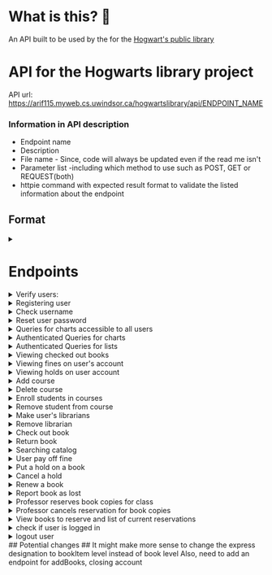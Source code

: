 # What is this? 🤔
An API built to be used by the for the [Hogwart's public library](https://abdullaharif.tech/hogwartslibrary/)

# API for the Hogwarts library project #
API url: https://arif115.myweb.cs.uwindsor.ca/hogwartslibrary/api/ENDPOINT_NAME

### Information in API description ###
* Endpoint name
* Description
* File name - Since, code will always be updated even if the read me isn't
* Parameter list -including which method to use such as POST, GET or REQUEST(both)
* httpie command with expected result format to validate the listed information about the endpoint

## Format ##
<details>
<summary> </summary>

    1. Description: 
    2. fileName.php --> /api/fileName
    3. Parameter list:
    4. httpie command:
</details>

# Endpoints #
<details>
<summary> Verify users: </summary>

    1. Description: Log the user in and then store the cookie
    2. verifyUser.php  --> /api/verifyUser
    3. Parameter list:
        Accepts POST variable:  username, password, userType
        userType (valid values) : professor, student, headmaster, user, librarian
    4. httpie command:
        http --session=/tmp/session.json --form POST https://arif115.myweb.cs.uwindsor.ca/hogwartslibrary/api/verifyUser username='hGranger' password='actors1Reserve9Vegas7Portugal9Plants' userType='librarian'
</details>

<details>
<summary> Registering user </summary>

    1. Description: Users can register for their own account if they have a registration passcode 
    2. userManagement/addUser.php --> /api/userManagement/addUsers
    3. Parameter list:
        Accepts POST variable: fname, lname, userType, username, password, passcode
        // IF user is a student we need parameter of house and major
        // If professor we need department
        userType (valid values) : professor, student, headmaster
        
    4. httpie command:
        http --session=/tmp/session.json --form POST https://arif115.myweb.cs.uwindsor.ca/hogwartslibrary/api/userManagement/addUser username='JKRowling' password='whats in a dream' userType='professor'  fname='Joanne' lname='Rowling' department='English' passcode='ENTER_THE_PASSCODE'
   
*Note: it might make sense to separate the endpoints for different user types.*
</details>

<details>
<summary> Check username </summary>

    1. Description: Check if username/email is in database
    2. userManagement/checkUserName.php  --> /api/userManagement/checkUserName
    3. Parameter list: 
         Accepts POST variable: username
    4. httpie command:
        http --session=/tmp/session.json --form POST https://arif115.myweb.cs.uwindsor.ca/hogwartslibrary/api/userManagement/checkUserName username='Snape1@hogwarts.com'

</details>

<details>
<summary> Reset user password</summary>

    1. Description: The headmaster has the power to reset user's passwords
    2. userManagement/resetPassword.php --> /api/userManagement/resetPassword
    3. Parameter list:
        Accepts POST variable: uID, uPassword, developerPassword
    4. httpie command:
        http -f --session=/tmp/session.json POST https://arif115.myweb.cs.uwindsor.ca/hogwartslibrary/api/userManagement/resetPassword uID=userID uPassword='newPasss' developerPassword='devPass'

</details>

<details>
<summary> Queries for charts accessible to all users </summary>

    1. Description: Queries used to create charts and table that give meta 
    information about the system. These queries can be accessed by guest users as well
    2. chart/guestCharts.php --> /api/chart/guestCharts
    3. Parameter list:
        Accepts request variable: chartType
        Current charts are: category,  major, allTime, houseFine, 
    4. httpie command:
         http --session=/tmp/session.json --form POST https://arif115.myweb.cs.uwindsor.ca/hogwartslibrary/api/chart/guestCharts chartType='houseFine'
         http --session=/tmp/session.json --form POST https://arif115.myweb.cs.uwindsor.ca/hogwartslibrary/api/chart/guestCharts chartType='category'
         http --session=/tmp/session.json --form POST https://arif115.myweb.cs.uwindsor.ca/hogwartslibrary/api/chart/guestCharts chartType='major'
         http --session=/tmp/session.json --form POST https://arif115.myweb.cs.uwindsor.ca/hogwartslibrary/api/chart/guestCharts chartType='allTime'

</details>

<details>
<summary> Authenticated Queries for charts </summary>

    1. Description: Queries used to create charts and table that give meta 
    information about the system. These can be accessed by the users with the correct privilege.
        privilege list - where headmaster can access result from any query
        headmaster -> librarian -> professor -> student
        This API also allows default values for some users
        So, if logged in as a student - you will receive result for the default student query
        This is useful if the front-end is flexible and can handle different queries
        Then we can change the default query in the back-end and the front-end will automatically 
        be updated. However, this will cause them to be coupled. 
        For this reason I recommend not relying on the default query and have only 
        included them for backward compatibility.
    2. chart/loggedInChart.php --> /api/chart/loggedInChart
    3. Parameter list:
        Accepts POST variable: chartType
        if headmaster
            valid values: reservationList, fineList, activeList
        if librarian
            valid values: unusedList, lostList
        if professor
            valid values: activityPerMajorAndDepartment
        if student
            valid values: numBooksPerCategory
    4. httpie command:
        if headmaster 
        http --session=/tmp/session.json --form POST https://arif115.myweb.cs.uwindsor.ca/hogwartslibrary/api/chart/loggedInChart chartType='reservationList'
        http --session=/tmp/session.json --form POST https://arif115.myweb.cs.uwindsor.ca/hogwartslibrary/api/chart/loggedInChart chartType='fineList'
        http --session=/tmp/session.json --form POST https://arif115.myweb.cs.uwindsor.ca/hogwartslibrary/api/chart/loggedInChart chartType='activeList'
        If librarian 
        http --session=/tmp/session.json --form POST https://arif115.myweb.cs.uwindsor.ca/hogwartslibrary/api/chart/loggedInChart chartType='unusedList'
        http --session=/tmp/session.json --form POST https://arif115.myweb.cs.uwindsor.ca/hogwartslibrary/api/chart/loggedInChart chartType='lostList'
        If professor
        http --session=/tmp/session.json --form POST https://arif115.myweb.cs.uwindsor.ca/hogwartslibrary/api/chart/loggedInChart chartType='activityPerMajorAndDepartment'
        If student
        http --session=/tmp/session.json --form POST https://arif115.myweb.cs.uwindsor.ca/hogwartslibrary/api/chart/loggedInChart chartType='numBooksPerCategory'
</details>

<details>
<summary>Authenticated Queries for lists </summary>

    1. Description: Queries used to create lists and tables that give meta information 
    about the system. These can be only accessed by the users of the correct userType. 
    So, to view the librarian queries you have to be a librarian. 
    2. loadList.php --> /api/loadList
    3. Parameter list:
        Accepts POST variable: listType
        if headmaster
            valid values: loadPotentialLibrarian, loadLibrarian, loadCourses, loadEnrollment, loadStudents, loadProfessor, loadMember, loadUsers
        if librarian
            valid values: loadPotentialBorrower, loadFinedMember, loadBookBarcode
    4. httpie command:
         http --session=/tmp/session.json --form POST https://arif115.myweb.cs.uwindsor.ca/hogwartslibrary/api/loadList listType='loadPotentialLibrarian'
         http --session=/tmp/session.json --form POST https://arif115.myweb.cs.uwindsor.ca/hogwartslibrary/api/loadList listType='loadLibrarian'
         http --session=/tmp/session.json --form POST https://arif115.myweb.cs.uwindsor.ca/hogwartslibrary/api/loadList listType='loadCourses'
         http --session=/tmp/session.json --form POST https://arif115.myweb.cs.uwindsor.ca/hogwartslibrary/api/loadList listType='loadEnrollment'
         http --session=/tmp/session.json --form POST https://arif115.myweb.cs.uwindsor.ca/hogwartslibrary/api/loadList listType='loadStudents'
         http --session=/tmp/session.json --form POST https://arif115.myweb.cs.uwindsor.ca/hogwartslibrary/api/loadList listType='loadProfessor'
         http --session=/tmp/session.json --form POST https://arif115.myweb.cs.uwindsor.ca/hogwartslibrary/api/loadList listType='loadMember'
         http --session=/tmp/session.json --form POST https://arif115.myweb.cs.uwindsor.ca/hogwartslibrary/api/loadList listType='loadUsers'

         http --session=/tmp/session.json --form POST https://arif115.myweb.cs.uwindsor.ca/hogwartslibrary/api/loadList listType='loadPotentialBorrower'
         http --session=/tmp/session.json --form POST https://arif115.myweb.cs.uwindsor.ca/hogwartslibrary/api/loadList listType='loadFinedMember'
         http --session=/tmp/session.json --form POST https://arif115.myweb.cs.uwindsor.ca/hogwartslibrary/api/loadList listType='loadBookBarcode'

</details>

<details>
<summary> Viewing checked out books </summary>

    1. Description:  Users can view books checked on their account
    2. user/userCheckedOut.php --> /api/user/userCheckedOut
    3. Parameter list:
    4. httpie command:
         http --session=/tmp/session.json --form POST https://arif115.myweb.cs.uwindsor.ca/hogwartslibrary/api/user/userCheckedOut

</details>

<details>
<summary> Viewing fines on user's account</summary>

    1. Description: 
    2. user/userFines.php --> /api/user/userFines
    3. Parameter list:
        Accepts POST variable: listType: distinguish if we just want the total fine or a 
        list of the transaction with fines
        listType=getOutstandingFineOnAccount - retrieves the amount the user owes
        listType=getTransactionWithFines - retrieves all fines where the user had a fine 
        Future - May not show fines that are no longer relevant - e.g. over the 
        total outstanding fine on the user's account
    4. httpie command:
         http --session=/tmp/session.json --form POST https://arif115.myweb.cs.uwindsor.ca/hogwartslibrary/api/user/userFines listType='getOutstandingFineOnAccount'
         http --session=/tmp/session.json --form POST https://arif115.myweb.cs.uwindsor.ca/hogwartslibrary/api/user/userFines listType='getTransactionWithFines'
</details>

<details>
<summary> Viewing holds on user account </summary>

    1. Description: 
    2. user/userHolds.php --> /api/user/userHolds
    3. Parameter list:
        Accepts POST variable: 
    4. httpie command:

</details>

<details>
<summary>Add course </summary>

    1. Description: Headmaster can add courses to the database
    2. headmaster/addCourses.php --> /api/headmaster/addCourses
    3. Parameter list: courseName & professorID
        Accepts POST variable: 
    4. httpie command:

</details>

<details>
<summary> Delete course</summary>

    1. Description: Headmaster can delete courses from the database
    2. headmaster/deleteCourses.php --> /api/headmaster/deleteCourses
    3. Parameter list: courseID
        Accepts POST variable: 
    4. httpie command:

</details>

<details>
<summary> Enroll students in courses</summary>

    1. Description: The headmaster can enroll students into the courses they are going 
    to take this semester 
    2. headmaster/addEnrollment.php --> /api/headmaster/addEnrollment
    3. Parameter list: 
        Accepts POST variable: courseID, studentID
    4. httpie command:

</details>

<details>
<summary> Remove student from course</summary>

    1. Description: The headmaster can also remove students from their classes
    2. headmaster/deleteEnrollment.php --> /api/headmaster/deleteEnrollment
    3. Parameter list: 
        Accepts POST variable: enrollmentNumber
    4. httpie command:

</details>

<details>
<summary> Make user's librarians</summary>

    1. Description: Give user's librarian privileges
    2. headmaster/addLibrarian.php --> /api/headmaster/addLibrarian
    3. Parameter list:
        Accepts POST variable: userID
    4. httpie command:

</details>

<details>
<summary> Remove librarian</summary>

    1. Description: This api will be used to revoke librarian privileges from an account. 
    In the back-end we mark the librarian account as deactivated instead of 
    deleting them, to ensure integrity
    2. headmaster/deleteLibrarian.php --> /api/headmaster/deleteLibrarian
    3. Parameter list:
        Accepts POST variable: userID
    4. httpie command:

</details>

<details>
<summary> Check out book</summary>

    1. Description: Endpoint used by librarian's to checkout book to users
    2. librarian/checkOut.php --> /api/librarian/checkOut
    3. Parameter list:
        Accepts POST variable: bookBarcode, borrowedBy
    4. httpie command:  http -f --session=/tmp/session.json POST https://arif115.myweb.cs.uwindsor.ca/hogwartslibrary/api/librarian/checkOut bookBarcode=902773774468 borrowedBy=2

</details>

<details>
<summary> Return book </summary>

    1. Description:  Endpoint used by librarian's to return book for users. When book is returned we add fine to the user's account, store the librarian who returned the book. We also decrement the numberOfBooks on the members account. And, if the book is on hold, we reserve the book to the first user in line.
    2. librarian/returnBook.php --> /api/librarian/returnBook
    3. Parameter list: 
        Accepts POST variable: bookBarcode
    4. httpie command:
         http -f --session=/tmp/session.json POST https://arif115.myweb.cs.uwindsor.ca/hogwartslibrary/api/librarian/returnBook bookBarcode=902773774468 

</details>

<details>
<summary> Searching catalog </summary>

    1. Description: API used to search the catalog. You can search for books title, 
    author, ISBN, tag or keyword which searches through all of the other search method
    2. library/searchCatalogue.php --> /api/library/searchCatalogue
    3. Parameter list:
        Accepts REQUEST variable: searchType, searchWord
    4. httpie command:

</details>

<details>
<summary> User pay off fine</summary>

    1. Description: A librarian can authorize a payment toward user fines
    2. librarian/payFine.php --> /api/librarian/payFine
    3. Parameter list:
        Accepts POST variable: pay, userID
    4. httpie command: 
         http -f --session=/tmp/session.json POST https://arif115.myweb.cs.uwindsor.ca/hogwartslibrary/api/librarian/payFine pay=40 userID=5

</details>

<details>
<summary> Put a hold on a book</summary>

    1. Description: Endpoint handles the case where either a user tries to place a hold on a book,a librarian places a hold on the behalf of a user or either of those two cases where the book is also reserved for a class
    2. library/holdBook.php --> /api/library/holdBook
    3. Parameter list:
        Accepts POST variable: bookISBN 
        if librarian is placing hold on behalf of user: userID
        If hold is for a book reserved for course: courseID
    4. httpie command:
        http -f --session=/tmp/session.json POST https://arif115.myweb.cs.uwindsor.ca/hogwartslibrary/api/library/holdBooks userID=500  bookISBN='978-1-6685-9857-3'

</details>

<details>
<summary> Cancel a hold</summary>

    1. Description: Allow user to cancel a hold or a librarian to cancel a hold on their behalf. If there are other users waiting for a book, the book will be reserved for them. 
    2. library/cancelHoldBook.php --> /api/library/cancelHoldBook
    3. Parameter list:
        Accepts POST variable: holdID
        if librarian: userID
    4. httpie command:
        http -f --session=/tmp/session.json POST https://arif115.myweb.cs.uwindsor.ca/hogwartslibrary/api/library/cancelHoldBooks userID=50  holdID=14

</details>

<details>
<summary> Renew a book</summary>

    1. Description: Allow users to renew books if there are no holds on the book. A book can be renewed a maximum of two times
    2. library/renewBooks.php --> /api/library/renewBooks
    3. Parameter list:
        Accepts POST variable: bookBarcode, userID (if librarian)
    4. httpie command:
         http -f --session=/tmp/session.json POST https://arif115.myweb.cs.uwindsor.ca/hogwartslibrary/api/library/renewBooks bookBarcode=902773774468 userID=2

</details>

<details>
<summary> Report book as lost</summary>

    1. Description: A user can report a book as lost and then pay off a portion of the cost of buying the book. A librarian CANNOT report a book as lsot on behalf of a user
    2. library/lostBook.php --> /api/library/lostBook
    3. Parameter list:
        Accepts POST variable: bookBarcode
    4. httpie command:
         http -f --session=/tmp/session.json POST https://arif115.myweb.cs.uwindsor.ca/hogwartslibrary/api/library/lostBook bookBarcode=902773770485

</details>

<details>
<summary> Professor reserves book copies for class </summary>

    1. Description: 
    2. reservation/addReservation.php --> /api/reservation/addReservation
    3. Parameter list:
        Accepts POST variable: 
    4. httpie command:

</details>

<details>
<summary>Professor cancels reservation for book copies</summary>

    1. Description: 
    2. reservation/deleteReservation.php --> /api/reservation/deleteReservation
    3. Parameter list:
        Accepts POST variable: 
    4. httpie command:

</details>

<details>
<summary> View books to reserve and list of current reservations</summary>

    1. Description: 
    2. reservation/reservationList.php --> /api/reservation/reservationList
    3. Parameter list:
        Accepts POST variable: listType
        listType valid values: loadReservedBooks, loadCoursesStudent, loadCoursesProfessor, loadAvailableBooks, loadProfessor
        for loadReservedBooks - we need a courseID - these should really be their own endpoint...
        If librarian: we must put in userID
    4. httpie command:
            -  http --session=/tmp/session.json --form POST https://arif115.myweb.cs.uwindsor.ca/hogwartslibrary/api/reservation/reservationList listType='loadCoursesProfessor' userID=3
            - http --session=/tmp/session.json --form POST https://arif115.myweb.cs.uwindsor.ca/hogwartslibrary/api/reservation/reservationList listType='loadAvailableBooks'
            - http --session=/tmp/session.json --form POST https://arif115.myweb.cs.uwindsor.ca/hogwartslibrary/api/reservation/reservationList listType='loadProfessor'

</details>

<details>
<summary> check if user is logged in</summary>

    1. Description: returns true if user is logged in and false if they are not 
    2. user/isLoggedIn.php --> /api/user/isLoggedIn
    3. Parameter list:
    4. httpie command: 
         http --session=/tmp/session.json --form POST https://arif115.myweb.cs.uwindsor.ca/hogwartslibrary/api/user/isLoggedIn

</details>

<details>
<summary> logout user</summary>

    1. Description: Logout the user
    2. user/logout.php --> /api/user/logout
    3. Parameter list:
    4. httpie command: 
         http --session=/tmp/session.json --form POST https://arif115.myweb.cs.uwindsor.ca/hogwartslibrary/api/user/logout

</details>
## Potential changes ##
It might make more sense to change the express designation to bookItem level instead of book level
Also, need to add an endpoint for addBooks, closing account